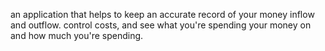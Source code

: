  an application that helps to keep an accurate record of your money inflow and outflow. control costs, and see what you're spending your money on and how much you're spending.
 
